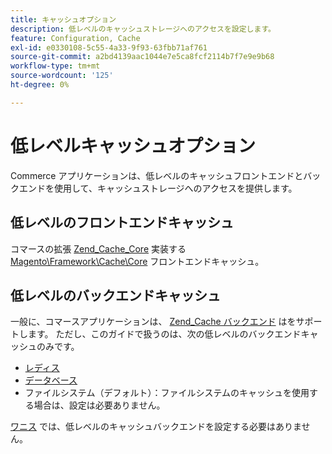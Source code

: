```yaml
---
title: キャッシュオプション
description: 低レベルのキャッシュストレージへのアクセスを設定します。
feature: Configuration, Cache
exl-id: e0330108-5c55-4a33-9f93-63fbb71af761
source-git-commit: a2bd4139aac1044e7e5ca8fcf2114b7f7e9e9b68
workflow-type: tm+mt
source-wordcount: '125'
ht-degree: 0%

---
```


# 低レベルキャッシュオプション

Commerce アプリケーションは、低レベルのキャッシュフロントエンドとバックエンドを使用して、キャッシュストレージへのアクセスを提供します。

## 低レベルのフロントエンドキャッシュ

コマースの拡張 [Zend_Cache_Core](https://framework.zend.com/manual/1.12/en/zend.cache.frontends.html) 実装する [Magento\Framework\Cache\Core](https://github.com/magento/magento2/blob/2.4/lib/internal/Magento/Framework/Cache/Core.php) フロントエンドキャッシュ。

## 低レベルのバックエンドキャッシュ

一般に、コマースアプリケーションは、 [Zend_Cache バックエンド](https://framework.zend.com/manual/1.12/en/zend.cache.backends.html) はをサポートします。 ただし、このガイドで扱うのは、次の低レベルのバックエンドキャッシュのみです。

- [レディス](config-redis.md)
- [データベース](https://developer.adobe.com/commerce/php/development/cache/partial/database-caching/)
- ファイルシステム（デフォルト）：ファイルシステムのキャッシュを使用する場合は、設定は必要ありません。

[ワニス](config-varnish.md) では、低レベルのキャッシュバックエンドを設定する必要はありません。
